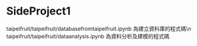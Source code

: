 # SideProject1
taipeifruit/taipeifruit/databasefromtaipeifruit.ipynb 為建立資料庫的程式碼\n
taipeifruit/taipeifruit/dataanalysis.ipynb 為資料分析及建模的程式碼
